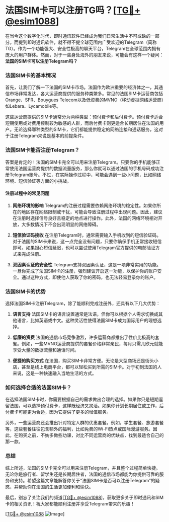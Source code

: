 # 法国SIM卡可以注册TG吗？[[TG💪+ @esim1088](https://t.me/s/esim1088)]

在当今这个数字化时代，即时通讯软件已经成为我们日常生活中不可或缺的一部分。而提到即时通讯软件，就不得不提全球范围内广受欢迎的Telegram（简称TG）。作为一个功能强大、安全性极高的聊天平台，Telegram在全球范围内拥有庞大的用户群体。然而，对于一些身处海外的朋友来说，可能会有这样一个疑问：**法国的SIM卡可以注册Telegram吗？**

### 法国SIM卡的基本情况

首先，让我们了解一下法国的SIM卡市场。法国作为欧洲重要的经济体之一，其通信市场非常发达，各大运营商提供的服务种类繁多。常见的法国SIM卡运营商包括Orange、SFR、Bouygues Telecom以及低资费的MVNO（移动虚拟网络运营商）如Lebara、Lycamobile等。

这些运营商提供的SIM卡通常分为两种类型：预付费卡和后付费卡。预付费卡适合短期使用或对费用控制较为敏感的人群，而后付费卡则更适合长期居住在法国的用户。无论选择哪种类型的SIM卡，它们都能提供稳定的网络连接和通话服务，这对于注册Telegram来说是基本的前提条件。

### 法国SIM卡能否注册Telegram？

答案是肯定的！法国的SIM卡完全可以用来注册Telegram。只要你的手机能够正常使用法国运营商提供的数据流量服务，那么你就可以通过法国的手机号码成功注册Telegram账号。不过，在实际操作过程中，可能会遇到一些小问题，比如网络环境、短信验证等方面的小挑战。

#### 注册过程中的常见问题

1. **网络环境的影响**
   Telegram的注册过程需要依赖网络环境的稳定性。如果你所在的地区存在网络限制或干扰，可能会导致注册过程中出现问题。因此，建议在注册时选择信号良好且稳定的地点进行操作。此外，法国的网络环境相对开放，大多数情况下不会出现明显的网络障碍。

2. **短信验证码接收**
   在注册Telegram时，通常需要输入手机收到的短信验证码。对于法国的SIM卡来说，这一点完全没有问题，只要你确保手机正常接收短信即可。如果担心短信延迟，也可以尝试使用Telegram官方提供的电邮验证方式来完成注册。

3. **双因素认证的安全性**
   Telegram支持双因素认证，这是一项非常实用的功能。一旦你完成了法国SIM卡的注册，强烈建议开启这一功能，以保护你的账户安全。通过这种方式，即使他人获取了你的密码，也无法轻易登录你的账户。

### 法国SIM卡的优势

选择法国SIM卡注册Telegram，除了能顺利完成注册外，还具有以下几大优势：

1. **语言支持**
   法国SIM卡的语言设置通常是法语，但你可以根据个人需求切换成其他语言，比如英语或中文。这种灵活性使得法国SIM卡成为国际用户的理想选择。

2. **低廉的资费**
   法国的通信市场竞争激烈，许多运营商都推出了性价比极高的套餐。例如，一些MVNO运营商提供的套餐价格非常亲民，每月只需几欧元就能享受大量的数据流量和通话时间。

3. **便捷的购买方式**
   在法国，购买SIM卡非常方便。无论是大型商场还是街头小店，甚至是线上电商平台，都可以轻松买到所需的SIM卡。对于初到法国的人来说，这是一种快速融入当地生活的方式。

### 如何选择合适的法国SIM卡？

在选择法国SIM卡时，你需要根据自己的需求做出合理的选择。如果你只是短期逗留法国，可以选择预付费卡，这样既经济又灵活。如果你计划长期居住或工作，后付费卡可能更为合适，因为它提供了更多的增值服务。

另外，一些运营商还会推出针对特定人群的优惠套餐。例如，学生套餐、旅游套餐等，这些套餐往往包含额外的福利，比如免费的Wi-Fi热点或国际漫游服务。因此，在购买之前，不妨多做些功课，对比不同运营商的优缺点，找到最适合自己的那一款。

### 总结

综上所述，法国的SIM卡完全可以用来注册Telegram，并且整个过程简单快捷。无论你是旅行者、留学生还是长期居住者，法国的通信市场都能为你提供可靠的服务和支持。希望这篇文章能解答你关于“法国SIM卡是否可以注册Telegram”的疑惑，并帮助你在法国的生活更加便利和愉快。

最后，别忘了关注我们的频道[[TG💪+ @esim1088](https://t.me/s/esim1088)]，获取更多关于即时通讯和SIM卡的相关资讯！祝大家都能顺利注册并享受Telegram带来的乐趣！

[[TG💪+ @esim1088](https://t.me/s/esim1088) ![Image](https://i.postimg.cc/4NQfJmqS/Snipaste-2025-05-13-00-14-12.png)]